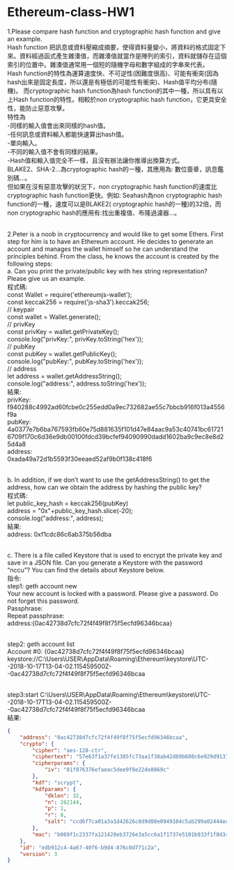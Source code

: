 # Ethereum-class-HW1
1.Please compare hash function and cryptographic hash function and give an example.<br>
Hash function 把訊息或資料壓縮成摘要，使得資料量變小，將資料的格式固定下來。資料經過函式產生雜湊值，而雜湊值就當作是陣列的索引，資料就儲存在這個索引的位置中。雜湊值通常用一個短的隨機字母和數字組成的字串來代表。<br>
Hash function的特性為運算速度快、不可逆性(困難度很高)、可能有衝突(因為hash出來是固定長度，所以還是有極低的可能性有衝突)、Hash值平均分布(隨機)。
而cryptographic hash function為hash function的其中一種，所以具有以上Hash function的特性。相較於non cryptographic hash function，它更具安全性，能防止惡意攻擊。<br>
特性為<br>
-同樣的輸入值會出來同樣的hash值。<br>
-任何訊息或資料輸入都能快速算出hash值。<br>
-單向輸入。<br>
-不同的輸入值不會有同樣的結果。<br>
-Hash值和輸入值完全不一樣，且沒有辦法讓你推導出換算方式。<br>
BLAKE2、SHA-2…為cryptographic hash的一種，其應用為: 數位簽章，訊息鑑別碼…。<br>
但如果在沒有惡意攻擊的狀況下，non cryptographic hash function的速度比cryptographic hash function更快。例如: Seahash為non cryptographic hash function的一種，速度可以是BLAKE2( cryptographic hash的一種)的32倍，而non cryptographic hash的應用有:找出重複值、布隆過濾器…。<br><br>

2.Peter is a noob in cryptocurrency and would like to get some Ethers. First step for him is to have an Ethereum account. He decides to generate an account and manages the wallet himself so he can understand the principles behind. From the class, he knows the account is created by the following steps:<br>
a. Can you print the private/public key with hex string representation? Please give us an example.<br>
程式碼:<br>
const Wallet = require('ethereumjs-wallet');<br>
const keccak256 = require('js-sha3').keccak256;<br>
// keypair<br>
const wallet = Wallet.generate();<br>
// privKey<br>
const privKey = wallet.getPrivateKey();<br>
console.log("privKey:", privKey.toString('hex'));<br>
// pubKey<br>
const pubKey = wallet.getPublicKey();<br>
console.log("pubKey:", pubKey.toString('hex'));<br>
// address<br>
let address = wallet.getAddressString();<br>
console.log("address:", address.toString('hex'));<br>
結果:<br>
privKey: <br>
f940288c4992ad60fcbe0c255edd0a9ec732682ae55c7bbcb916f013a4556f9a<br>
pubKey: <br>
4a0377e7b6ba767593fb60e75d881635f101d47e84aac9a53c40741bc617216709f170c6d36e9db00100fdcd39bcfef94090990dadd1602ba9c9ec8e8d25d4a8<br>
address: <br>
0xada49a72d1b5593f30eeaed52af9b0f138c418f6<br><br>

b. In addition, if we don’t want to use the getAddressString() to get the address, how can we obtain the address by hashing the public key?<br>
程式碼:<br>
let public_key_hash = keccak256(pubKey)<br>
address = "0x"+public_key_hash.slice(-20);<br>
console.log("address:", address);<br>
結果:<br>
address: 0xf1cdc86c6ab375b56dba<br><br>

c. There is a file called Keystore that is used to encrypt the private key and save in a JSON file. Can you generate a Keystore with the password “nccu”? You can find the details about Keystore below.<br>
指令:<br>
step1: geth account new<br>
Your new account is locked with a password. Please give a password. Do not forget this password.<br>
Passphrase:<br>
Repeat passphrase: <br>
address:{0ac42738d7cfc72f4f49f8f75f5ecfd96346bcaa}<br><br>

step2: geth account list<br>
Account #0: {0ac42738d7cfc72f4f49f8f75f5ecfd96346bcaa} keystore://C:\Users\USER\AppData\Roaming\Ethereum\keystore\UTC--2018-10-17T13-04-02.115459500Z--0ac42738d7cfc72f4f49f8f75f5ecfd96346bcaa<br><br>

step3:start C:\Users\USER\AppData\Roaming\Ethereum\keystore\UTC--2018-10-17T13-04-02.115459500Z--0ac42738d7cfc72f4f49f8f75f5ecfd96346bcaa<br>
結果:<br>
```json
{
	"address": "0ac42738d7cfc72f4f49f8f75f5ecfd96346bcaa",
	"crypto": {
		"cipher": "aes-128-ctr",
		"ciphertext": "57e63f1a37fe1385fc73aa1f38ab42d89b608c6e929d91370d3c2d6f192e7239",
		"cipherparams": {
			"iv": "81f076376efaeac5dee9f8e22de8869c"
		},
		"kdf": "scrypt",
		"kdfparams": {
			"dklen": 32,
			"n": 262144,
			"p": 1,
			"r": 8,
			"salt": "ccd6f7ca01a3a1d42626c8d9d00e0949104c5ab299a02444ee9a91588e0af3af"
		},
		"mac": "b069f1c2337fa121428eb3726e3a5cc6a1f1737e5101b933f1f8d34981661131"
	},
	"id": "edb912c4-4a67-40f6-b9d4-876c0d771c2a",
	"version": 3
}
```


